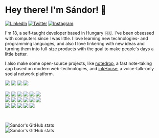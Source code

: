 # **Hey there! I'm Sándor! 👋**

<p align="left">
  <a href="https://www.linkedin.com/in/sndrkrly/">
  <img src="https://img.shields.io/badge/-LinkedIn-%233781da" alt="LinkedIn"/></a> 
  <a href="https://www.twitter.com/visionbysndr">
  <img src="https://img.shields.io/badge/-Twitter-%231DA1F2" alt="Twitter" /></a> 
  <a href="https://www.instagram.com/sndrkrly/">
  <img src="https://img.shields.io/badge/-Instagram-%23eb13a5" alt="Instagram" /></a> 
</p>

I'm 18, a self-taught developer based in Hungary 🇭🇺. 
I've been obsessed with computers since I was little. 
I love learning new technologies- and programming languages, and also I love tinkering with new ideas and turning them 
into full-size products with the goal to make people's days a little better.

I also make some open-source projects, like [notedrop](https://github.com/sndrkrly/notedrop), a fast note-taking app based on modern web-technologies, and [inkHouse](https://github.com/sndrkrly/inkhouse), a voice-talk-only social network platform. 

<p align="center flex flex-col">
  <img src='https://img.shields.io/badge/mac%20os-000000?style=for-the-badge&logo=apple&logoColor=white'/>
  <img src='https://img.shields.io/static/v1?style=for-the-badge&message=Neovim&color=57A143&logo=Neovim&logoColor=FFFFFF&label=)'/>
  
  <img src='https://img.shields.io/badge/GIT-E44C30?style=for-the-badge&logo=git&logoColor=white'/>
  <img src='https://img.shields.io/badge/Netlify-00C7B7?style=for-the-badge&logo=netlify&logoColor=white'/> <br /> <br />
  <img src='https://img.shields.io/badge/JavaScript-323330?style=for-the-badge&logo=javascript&logoColor=F7DF1E'/>
  <img src='https://img.shields.io/badge/TypeScript-007ACC?style=for-the-badge&logo=typescript&logoColor=white'/>
  <img src='https://img.shields.io/badge/HTML5-E34F26?style=for-the-badge&logo=html5&logoColor=white'/>
  <img src='https://img.shields.io/badge/CSS3-1572B6?style=for-the-badge&logo=css3&logoColor=white'/>
  <img src='https://img.shields.io/badge/Node.js-43853D?style=for-the-badge&logo=node.js&logoColor=white'/>
  <img src='https://img.shields.io/badge/Swift-FA7343?style=for-the-badge&logo=swift&logoColor=white'/> <br />
  <img src='https://img.shields.io/badge/Lua-2C2D72?style=for-the-badge&logo=lua&logoColor=white'/>
  <img src='https://img.shields.io/badge/Express.js-404D59?style=for-the-badge'/>
  <img src='https://img.shields.io/badge/React-20232A?style=for-the-badge&logo=react&logoColor=61DAFB'/>
  <img src='https://img.shields.io/badge/React_Native-20232A?style=for-the-badge&logo=react&logoColor=61DAFB'/>
  <img src='https://img.shields.io/badge/Svelte-4A4A55?style=for-the-badge&logo=svelte&logoColor=FF3E00'/>
  <img src='https://img.shields.io/badge/Vue.js-35495E?style=for-the-badge&logo=vue.js&logoColor=4FC08D'/> <br />
  <img src='https://img.shields.io/badge/MongoDB-4EA94B?style=for-the-badge&logo=mongodb&logoColor=white'/>
  <img src='https://img.shields.io/badge/PostgreSQL-316192?style=for-the-badge&logo=postgresql&logoColor=white'/>
  <img src='https://img.shields.io/badge/MySQL-00000F?style=for-the-badge&logo=mysql&logoColor=white'/>
  <img src='https://img.shields.io/badge/Redux-593D88?style=for-the-badge&logo=redux&logoColor=white'/>
  <img src='https://img.shields.io/badge/Tailwind_CSS-38B2AC?style=for-the-badge&logo=tailwind-css&logoColor=white'/>
</p>

<br />

![Sandor's GitHub stats](https://github-readme-stats.vercel.app/api?username=sndrkrly&theme=vue&show_icons=true) <br />
![Sandor's GitHub stats](https://github-readme-stats.vercel.app/api/top-langs/?username=sndrkrly&layout=compact&hide=html&theme=vue")

<!--

<table>
<tbody>
<tr>
<td>

# Hey there! I'm Sándor. 👋
  
<p align="left">
  <a href="https://www.linkedin.com/in/mrackwitz/">
  <img src="https://img.shields.io/badge/-LinkedIn-%233781da" alt="LinkedIn"/></a> 
  <a href="https://stackoverflow.com/users/4194189/marius">
  <img src="https://img.shields.io/badge/-Stack%20Overflow-%23f48024" alt="Stack Overflow" /></a> 
  <a href="https://www.twitter.com/mrackwitz">
  <img src="https://img.shields.io/badge/-Twitter-%231DA1F2" alt="Twitter" /></a> 
  <a href="https://www.instagram.com/m1r9us/">
  <img src="https://img.shields.io/badge/-Instagram-%23eb13a5" alt="Instagram" /></a> 
  <a href="https://www.strava.com/athletes/15278401">
  <img src="https://img.shields.io/badge/-Strava-%23fc5201" alt="Strava" /></a> 
</p>


- 🧬 Self-taught developer
- 🇭🇺 Lives in Hungary
- 💁🏼‍♂️ Love learning new technologies- and programming languages,
and love tinkering with new ideas and turning them into full-size products with the goal to make people's days a little better.
- 📫 How to reach me: `marius🐒nlbb⚫️app`
- 📛 Pronouns: he/him


</td>
<td>
  <img src="https://github-readme-stats.vercel.app/api?username=sndrkrly&show_icons=true&count_private=true&theme=vue" />
  <br>
  <img src="https://github-readme-stats.vercel.app/api/top-langs/?username=sndrkrly&layout=compact&hide=html&theme=vue" />
</td>
</tr>
</tbody>
</table>


-->
